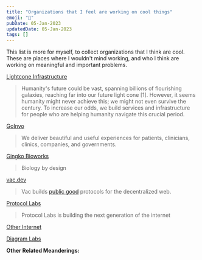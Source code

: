 ```yaml
---
title: "Organizations that I feel are working on cool things"
emoji: "🧠"
pubDate: 05-Jan-2023
updatedDate: 05-Jan-2023
tags: []
---
```


This list is more for myself, to collect organizations that I think are cool. These are places where I wouldn't mind working, and who I think are working on meaningful and important problems.

[Lightcone Infrastructure](https://www.lightconeinfrastructure.com/index.html)
>Humanity's future could be vast, spanning billions of flourishing galaxies, reaching far into our future light cone [1]. However, it seems humanity might never achieve this; we might not even survive the century. To increase our odds, we build services and infrastructure for people who are helping humanity navigate this crucial period.

[GoInvo](https://www.goinvo.com/)
>We deliver beautiful and useful experiences for patients, clinicians, clinics, companies, and governments.

[Gingko Bioworks](https://www.ginkgobioworks.com/)
>Biology by design

[vac.dev](vac.dev)
>Vac builds [public good](https://en.wikipedia.org/wiki/Public_good) protocols for the decentralized web.

[Protocol Labs](https://protocol.ai/)
>Protocol Labs is building the next generation of the internet

[Other Internet](https://otherinter.net/)

[Diagram Labs](https://diagram.com/#labs)

**Other Related Meanderings:**
